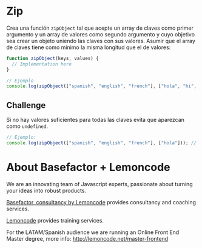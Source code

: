 # Zip

Crea una función `zipObject` tal que acepte un array de claves como primer argumento y un array de valores como segundo argumento y cuyo objetivo sea crear un objeto uniendo las claves con sus valores.
Asumir que el array de claves tiene como mínimo la misma longitud que el de valores:

```javascript
function zipObject(keys, values) {
  // Implementation here
}

// Ejemplo
console.log(zipObject(["spanish", "english", "french"], ["hola", "hi", "salut"])); // {spanish: "hola", english: "hi", french: "salut"}
```

## Challenge

Si no hay valores suficientes para todas las claves evita que aparezcan como `undefined`.

```javascript
// Ejemplo:
console.log(zipObject(["spanish", "english", "french"], ["hola"])); // {spanish: "hola"}
```

# About Basefactor + Lemoncode

We are an innovating team of Javascript experts, passionate about turning your ideas into robust products.

[Basefactor, consultancy by Lemoncode](http://www.basefactor.com) provides consultancy and coaching services.

[Lemoncode](http://lemoncode.net/services/en/#en-home) provides training services.

For the LATAM/Spanish audience we are running an Online Front End Master degree, more info: http://lemoncode.net/master-frontend

